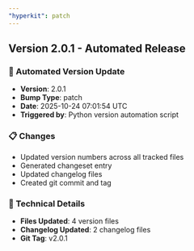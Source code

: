 ```yaml
---
"hyperkit": patch
---
```


## Version 2.0.1 - Automated Release

### 🚀 Automated Version Update
- **Version**: 2.0.1
- **Bump Type**: patch
- **Date**: 2025-10-24 07:01:54 UTC
- **Triggered by**: Python version automation script

### 📋 Changes
- Updated version numbers across all tracked files
- Generated changeset entry
- Updated changelog files
- Created git commit and tag

### 🔧 Technical Details
- **Files Updated**: 4 version files
- **Changelog Updated**: 2 changelog files
- **Git Tag**: v2.0.1
